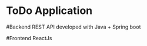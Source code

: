 # ToDo Application

#Backend
    REST API developed with Java + Spring boot

#Frontend
    ReactJs


